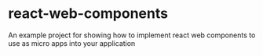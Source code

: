 # react-web-components

An example project for showing how to implement react web components to use as micro apps into your application
